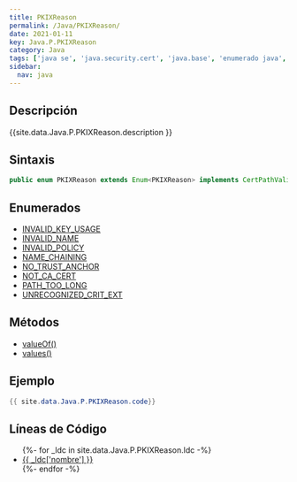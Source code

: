 ```yaml
---
title: PKIXReason
permalink: /Java/PKIXReason/
date: 2021-01-11
key: Java.P.PKIXReason
category: Java
tags: ['java se', 'java.security.cert', 'java.base', 'enumerado java', 'Java 1.7']
sidebar: 
  nav: java
---
```


## Descripción
{{site.data.Java.P.PKIXReason.description }}

## Sintaxis
~~~java
public enum PKIXReason extends Enum<PKIXReason> implements CertPathValidatorException.Reason
~~~

## Enumerados
* [INVALID_KEY_USAGE](/Java/PKIXReason/INVALID_KEY_USAGE)
* [INVALID_NAME](/Java/PKIXReason/INVALID_NAME)
* [INVALID_POLICY](/Java/PKIXReason/INVALID_POLICY)
* [NAME_CHAINING](/Java/PKIXReason/NAME_CHAINING)
* [NO_TRUST_ANCHOR](/Java/PKIXReason/NO_TRUST_ANCHOR)
* [NOT_CA_CERT](/Java/PKIXReason/NOT_CA_CERT)
* [PATH_TOO_LONG](/Java/PKIXReason/PATH_TOO_LONG)
* [UNRECOGNIZED_CRIT_EXT](/Java/PKIXReason/UNRECOGNIZED_CRIT_EXT)

## Métodos
* [valueOf()](/Java/PKIXReason/valueOf)
* [values()](/Java/PKIXReason/values)

## Ejemplo
~~~java
{{ site.data.Java.P.PKIXReason.code}}
~~~

## Líneas de Código
<ul>
{%- for _ldc in site.data.Java.P.PKIXReason.ldc -%}
   <li>
       <a href="{{_ldc['url'] }}">{{ _ldc['nombre'] }}</a>
   </li>
{%- endfor -%}
</ul>
